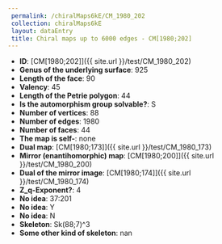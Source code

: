 ```yaml
--- 
 permalink: /chiralMaps6kE/CM_1980_202 
 collection: chiralMaps6kE
 layout: dataEntry
 title: Chiral maps up to 6000 edges - CM[1980;202]
---
```


- **ID**: [CM[1980;202]]({{ site.url }}/test/CM_1980_202)
- **Genus of the underlying surface**: 925
- **Length of the face**: 90
- **Valency**: 45
- **Length of the Petrie polygon**: 44
- **Is the automorphism group solvable?**: S
- **Number of vertices**: 88
- **Number of edges**: 1980
- **Number of faces**: 44
- **The map is self-**: none
- **Dual map**: [CM[1980;173]]({{ site.url }}/test/CM_1980_173)
- **Mirror (enantihomorphic) map**: [CM[1980;200]]({{ site.url }}/test/CM_1980_200)
- **Dual of the mirror image**: [CM[1980;174]]({{ site.url }}/test/CM_1980_174)
- **Z_q-Exponent?**: 4
- **No idea**:  37:201
- **No idea**: Y
- **No idea**: N
- **Skeleton**: Sk(88;7)^3
- **Some other kind of skeleton**: nan
